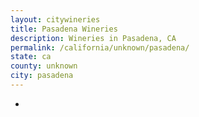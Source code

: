 ```yaml
---
layout: citywineries
title: Pasadena Wineries
description: Wineries in Pasadena, CA
permalink: /california/unknown/pasadena/
state: ca
county: unknown
city: pasadena
---
```

-
